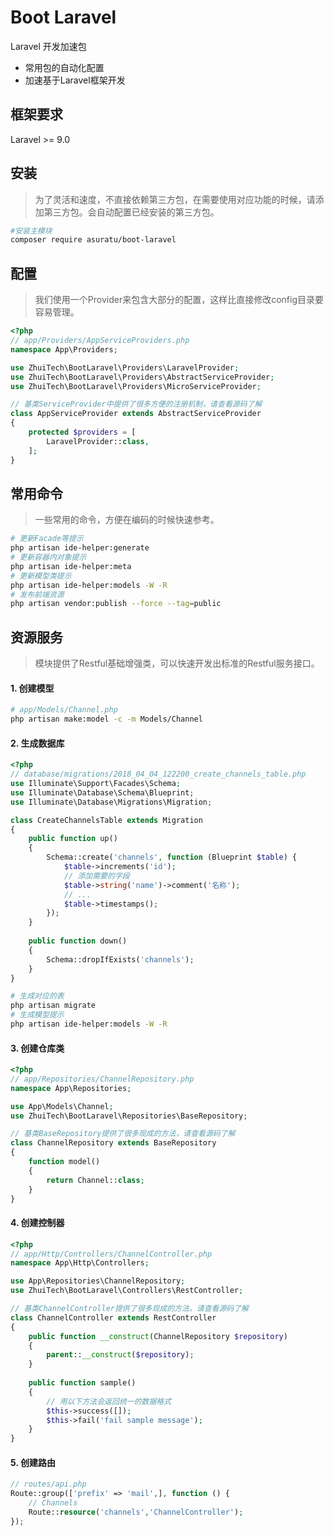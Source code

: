 # Boot Laravel

Laravel 开发加速包

- 常用包的自动化配置
- 加速基于Laravel框架开发

## 框架要求

Laravel >= 9.0

## 安装

> 为了灵活和速度，不直接依赖第三方包，在需要使用对应功能的时候，请添加第三方包。会自动配置已经安装的第三方包。

```bash
#安装主模块
composer require asuratu/boot-laravel
```

## 配置

> 我们使用一个Provider来包含大部分的配置，这样比直接修改config目录要容易管理。

```php
<?php
// app/Providers/AppServiceProviders.php
namespace App\Providers;

use ZhuiTech\BootLaravel\Providers\LaravelProvider;
use ZhuiTech\BootLaravel\Providers\AbstractServiceProvider;
use ZhuiTech\BootLaravel\Providers\MicroServiceProvider;

// 基类ServiceProvider中提供了很多方便的注册机制，请查看源码了解
class AppServiceProvider extends AbstractServiceProvider
{
    protected $providers = [
        LaravelProvider::class,
    ];
}
```

## 常用命令

> 一些常用的命令，方便在编码的时候快速参考。

```bash
# 更新Facade等提示
php artisan ide-helper:generate
# 更新容器内对象提示
php artisan ide-helper:meta
# 更新模型类提示
php artisan ide-helper:models -W -R
# 发布前端资源
php artisan vendor:publish --force --tag=public
```

## 资源服务

> 模块提供了Restful基础增强类，可以快速开发出标准的Restful服务接口。

#### 1. 创建模型

```bash
# app/Models/Channel.php
php artisan make:model -c -m Models/Channel
```

#### 2. 生成数据库

```php
<?php
// database/migrations/2018_04_04_122200_create_channels_table.php
use Illuminate\Support\Facades\Schema;
use Illuminate\Database\Schema\Blueprint;
use Illuminate\Database\Migrations\Migration;

class CreateChannelsTable extends Migration
{
    public function up()
    {
        Schema::create('channels', function (Blueprint $table) {
            $table->increments('id');
            // 添加需要的字段
            $table->string('name')->comment('名称');
            // ...
            $table->timestamps();
        });
    }
    
    public function down()
    {
        Schema::dropIfExists('channels');
    }
}
```

```bash
# 生成对应的表
php artisan migrate
# 生成模型提示
php artisan ide-helper:models -W -R
```

#### 3. 创建仓库类

```php
<?php
// app/Repositories/ChannelRepository.php
namespace App\Repositories;

use App\Models\Channel;
use ZhuiTech\BootLaravel\Repositories\BaseRepository;

// 基类BaseRepository提供了很多现成的方法，请查看源码了解
class ChannelRepository extends BaseRepository
{
    function model()
    {
        return Channel::class;
    }
}
```

#### 4. 创建控制器

```php
<?php
// app/Http/Controllers/ChannelController.php
namespace App\Http\Controllers;

use App\Repositories\ChannelRepository;
use ZhuiTech\BootLaravel\Controllers\RestController;

// 基类ChannelController提供了很多现成的方法，请查看源码了解
class ChannelController extends RestController
{
    public function __construct(ChannelRepository $repository)
    {
        parent::__construct($repository);
    }
    
    public function sample()
    {
        // 用以下方法会返回统一的数据格式
        $this->success([]);
        $this->fail('fail sample message');
    }
}
```

#### 5. 创建路由

```php
// routes/api.php
Route::group(['prefix' => 'mail',], function () {
    // Channels
    Route::resource('channels','ChannelController');
});
```
